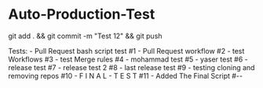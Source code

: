 # Auto-Production-Test

git add . && git commit -m "Test 12" && git push

Tests:
    - Pull Request bash script test #1
    - Pull Request workflow #2
    - test Workflows #3
    - test Merge rules #4
    - mohammad test #5
    - yaser test #6
    - release test #7
    - release test 2 #8
    - last release test #9
    - testing cloning and removing repos #10
    - F I N A L - T E S T #11
    - Added The Final Script #--
